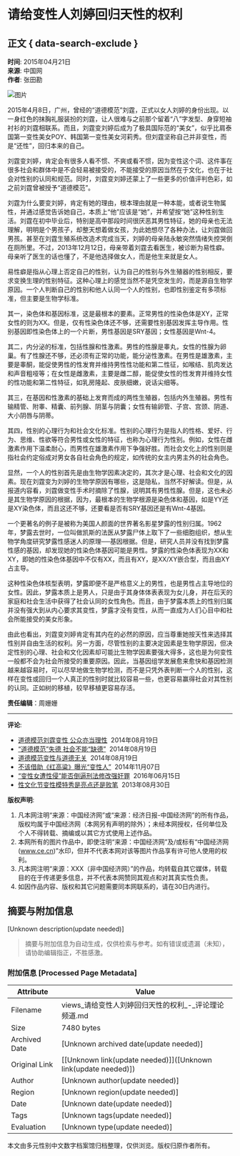 # 请给变性人刘婷回归天性的权利

## 正文 { data-search-exclude }


**时间**: 2015年04月21日  
**来源**: 中国网  
**作者**: 张田勘

![图片](http://www.ce.cn/images/mdy_sou.gif)

2015年4月8日，广州，曾经的“道德模范”刘霆，正式以女人刘婷的身份出现。以一身红色的抹胸礼服装扮的刘霆，让人很难与之前那个留着“八”字发型、身穿短袖衬衫的刘霆相联系。而且，刘霆变刘婷后成为了极具国际范的“美女”，似乎比肩泰国第一变性美女POY、韩国第一变性美女河莉秀。但刘霆坚称自己并非变性，而是“还性”，回归本来的自己。

刘霆变刘婷，肯定会有很多人看不惯、不爽或看不惯，因为变性这个词、这件事在很多社会和群体中是不会轻易被接受的，不能接受的原因当然在于文化，也在于社会对性别的认同和规范。同时，刘霆变刘婷还蒙上了一些更多的价值评判色彩，如之前刘霆曾被授予“道德模范”。

刘霆为什么要变刘婷，肯定有她的理由，根本理由就是一种本能，或者说生物属性，并通过感觉告诉她自己，本质上“他”应该是“她”，并希望按“她”这种性别生活。刘霆在初中毕业后，特别是高中那段时间很厌恶其男性特征，她的母亲也无法理解，明明是个男孩子，却整天想着做女孩，为此她想尽了各种办法，让刘霆做回男孩。甚至在刘霆生殖系统改造术完成当天，刘婷的母亲陆永敏突然情绪失控哭倒在厕所里。不过，2013年12月12日，母亲带着刘霆去看医生，被诊断为易性癖。母亲听了医生的话也懂了，不是他选择做女人，而是他生来就是女人。

易性癖是指从心理上否定自己的性别，认为自己的性别与外生殖器的性别相反，要求变换生理的性别特征。这种心理上的感觉当然不是凭空发生的，而是源自生物学原因。一个人判断自己的性别和他人认同一个人的性别，也即性别鉴定有多项标准，但主要是生物学标准。

其一，染色体和基因标准，这是最根本的要素。正常男性的性染色体是XY，正常女性的则为XX。但是，仅有性染色体还不够，还需要性别基因发挥主导作用。性别基因即性染色体上的一个片断，男性基因是SRY基因；女性基因是Wnt-4。

其二，内分泌的标准，包括性腺和性激素。男性的性腺是睾丸，女性的性腺为卵巢。有了性腺还不够，还必须有正常的功能，能分泌性激素。在男性是雄激素，主要是睾酮，能促使男性的性发育并维持男性性功能和第二性征，如喉结、肌肉发达和声音粗哑等；在女性是雌激素，主要是雌二醇，能促使女性的性发育并维持女性的性功能和第二性特征，如乳房隆起、皮肤细嫩，说话尖细等。

其三，在基因和性激素的基础上发育而成的两性生殖器，包括内外生殖器。男性有输精管、附睾、精囊、前列腺、阴茎与阴囊；女性有输卵管、子宫、宫颈、阴道、大小阴唇与阴蒂。

其四，性别的心理行为和社会文化标准。性别的心理行为是指人的性格、爱好、行为、思维、性欲等符合男性或女性的特征，也称为心理行为性别。例如，女性在雌激素作用下温柔耐心，而男性在雄激素作用下争强好胜。而社会文化上的性别则是指社会约定俗成对男女各自社会角色的规定，如传统的女主内男主外的社会角色。

显然，一个人的性别首先是由生物学因素决定的，其次才是心理、社会和文化的因素。现在刘霆变为刘婷的生物学原因有哪些，这是隐私，当然不好解读。但是，从报道内容看，刘霆做变性手术时摘除了性腺，说明其有男性性腺。但是，这也未必是其生物学原因的根据，因为，最根本的生物学根源是染色体和基因，如是YY还是XY染色体，而且这还不够，还要看是否有SRY基因还是有Wnt-4基因。

一个更著名的例子是被称为美国人颜面的世界著名影星梦露的性别归属。1962年，梦露去世时，一位叫做凯斯的法医从梦露尸体上取下了一些细胞组织，想从生物学角度研究梦露性感迷人的原理──基因根据。但是，研究人员并没有找到梦露性感的基因，却发现她的性染色体基因可能是男性。梦露的性染色体表现为XX和XY，即她的性染色体基因中不仅有XX，而且有XY，是XX/XY嵌合型，而且由XY占主导。

这种性染色体核型表明，梦露即便不是严格意义上的男性，也是男性占主导地位的女性。因此，梦露本质上是男人，只是由于其身体体表表现为女儿身，并在后天的家庭和社会生活中获得了社会认同的女性角色。而且，由于梦露本质上的性别归属并没有强大到从内心要求其变性，梦露才没有变性，从而一直成为人们心目中和社会所能接受的美女形象。

由此也看出，刘霆变刘婷肯定有其内在的必然的原因，应当尊重她按天性来选择其性别并自由生活的权利。另一方面，尽管性别的主要决定因素是生物学原因，但决定性别的心理、社会和文化因素却可能比生物学因素要强大得多，这也是为何变性一般都不会为社会所接受的重要原因。因此，当基因组学发展愈来愈快和基因检测越来越容易时，可以尽早地做生物学检测，而不是只凭外表判断一个人的性别，这样在变性或回归一个人真正的性别时就比较容易一些，也更容易赢得社会对其性别的认同。正如树的移植，较早移植更容易存活。

**责任编辑**：周姗姗

---

**评论**:
- [道德模范刘霆变性 公众亦当理性](../../201408/19/t20140819_3381838.shtml)  2014年08月19日  
- [“道德模范”失德 社会不能“缺德”](../../201408/19/t20140819_3381478.shtml)  2014年08月19日  
- [道德模范变性与道德无关](../../201408/19/t20140819_3378288.shtml)  2014年08月19日  
- [不该借助《红高粱》曝光“变性人”](../../201411/07/t20141107_3867112.shtml)  2014年11月07日  
- [“变性女遭性侵”能否倒逼刑法修改强奸罪](../../201606/15/t20160615_12862464.shtml)  2016年06月15日  
- [性文化节变性模特秀是亮点还是败笔](../../201308/30/t20130830_1265142.shtml)  2013年08月30日  

**版权声明**:  
1. 凡本网注明“来源：中国经济网”或“来源：经济日报-中国经济网”的所有作品，版权均属于中国经济网（本网另有声明的除外）；未经本网授权，任何单位及个人不得转载、摘编或以其它方式使用上述作品。  
2. 本网所有的图片作品中，即使注明“来源：中国经济网”及/或标有“中国经济网(www.ce.cn)”水印，但并不代表本网对该等图片作品享有许可他人使用的权利。  
3. 凡本网注明“来源：XXX（非中国经济网）”的作品，均转载自其它媒体，转载目的在于传递更多信息，并不代表本网赞同其观点和对其真实性负责。  
4. 如因作品内容、版权和其它问题需要同本网联系的，请在30日内进行。
<!-- tcd_original_link http://views.ce.cn/view/ent/201504/21/t20150421_5167267.shtml -->


## 摘要与附加信息

<!-- tcd_abstract -->
[Unknown description(update needed)]
<!-- tcd_abstract_end -->

> 摘要与附加信息为自动生成，仅供检索与参考。如有错误或遗漏（未知），请协助编辑指正，不胜感激。

### 附加信息 [Processed Page Metadata]

| Attribute       | Value                                  |
|-----------------|----------------------------------------|
| Filename        | views_请给变性人刘婷回归天性的权利_-_评论理论频道.md                             |
| Size            | 7480 bytes                           |
| Archived Date   | [Unknown archived date(update needed)]                             |
| Original Link   | [[Unknown link(update needed)]]([Unknown link(update needed)])                       |
| Author          | [Unknown author(update needed)]                               |
| Region          | [Unknown region(update needed)]                               |
| Date            | [Unknown date(update needed)]                                 |
| Tags            | [Unknown tags(update needed)]                                 |
| Evaluation            | [Unknown type(update needed)]                                 |
<!-- tcd_table_end -->

本文由多元性别中文数字档案馆归档整理，仅供浏览。版权归原作者所有。
